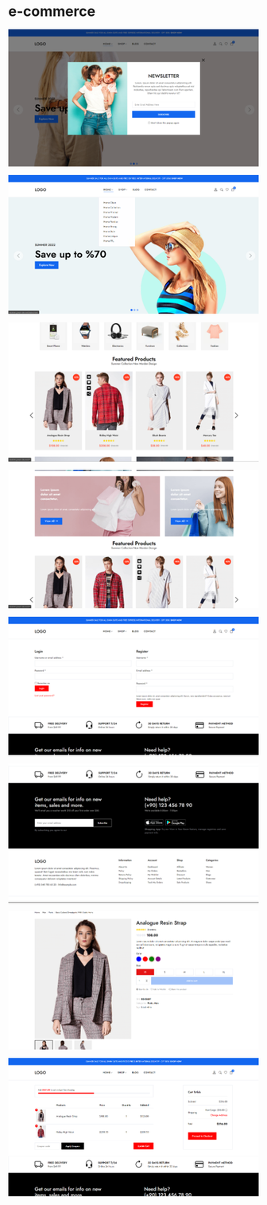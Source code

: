 # e-commerce

![](https://github.com/ibrahim200406/e-commerce/blob/master/Ekran%20g%C3%B6r%C3%BCnt%C3%BCs%C3%BC%202023-07-14%20172229.png)




![](https://github.com/ibrahim200406/e-commerce/blob/master/Ekran%20g%C3%B6r%C3%BCnt%C3%BCs%C3%BC%202023-07-14%20172240.png)




![](https://github.com/ibrahim200406/e-commerce/blob/master/Ekran%20g%C3%B6r%C3%BCnt%C3%BCs%C3%BC%202023-07-14%20172252.png)




![](https://github.com/ibrahim200406/e-commerce/blob/master/Ekran%20g%C3%B6r%C3%BCnt%C3%BCs%C3%BC%202023-07-14%20172301.png)




![](https://github.com/ibrahim200406/e-commerce/blob/master/Ekran%20g%C3%B6r%C3%BCnt%C3%BCs%C3%BC%202023-07-14%20172314.png)




![](https://github.com/ibrahim200406/e-commerce/blob/master/Ekran%20g%C3%B6r%C3%BCnt%C3%BCs%C3%BC%202023-07-14%20172330.png)




![](https://github.com/ibrahim200406/e-commerce/blob/master/Ekran%20g%C3%B6r%C3%BCnt%C3%BCs%C3%BC%202023-07-14%20172357.png)


![](https://github.com/ibrahim200406/e-commerce/blob/master/Ekran%20g%C3%B6r%C3%BCnt%C3%BCs%C3%BC%202023-07-14%20172411.png)


